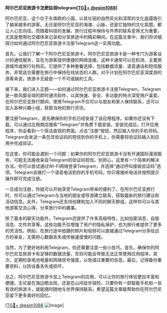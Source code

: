 **阿尔巴尼亚旅游卡怎麽註冊telegram[[TG💪+ @esim1088](https://t.me/s/esim1088)]**

阿尔巴尼亚，这个位于东南欧的小国，以其壮丽的自然风光和深厚的文化底蕴吸引了越来越多的游客。无论是阿尔巴尼亚的海滩、山脉，还是它独特的文化氛围，都让人心生向往。而随着科技的发展，旅行过程中保持与外界的联系变得尤为重要，尤其是使用社交媒体来记录和分享旅途中的精彩瞬间。在这篇文章中，我们将详细探讨如何通过阿尔巴尼亚旅游卡注册Telegram这一实用功能。

首先，让我们了解一下阿尔巴尼亚旅游卡。阿尔巴尼亚旅游卡是一种专门为游客设计的通信服务，旨在为游客提供便捷的网络连接。这种卡通常可以在机场、主要旅游城市或旅行社购买。它提供了多种套餐选择，包括数据流量、语音通话和短信服务，非常适合需要在旅行中保持在线状态的人群。对于计划在阿尔巴尼亚深度游的游客来说，旅游卡无疑是一个不可或缺的工具。

接下来，我们进入正题——如何通过阿尔巴尼亚旅游卡注册Telegram。Telegram是一款风靡全球的即时通讯软件，以其快速、安全、多功能的特点深受用户喜爱。在阿尔巴尼亚旅行期间，使用Telegram不仅可以与朋友和家人保持联系，还可以加入各种兴趣小组，获取当地的旅行资讯。

要注册Telegram，首先确保你的手机已经安装了该应用程序。如果你还没有下载，可以通过应用商店搜索“Telegram”并免费下载安装。安装完成后，打开应用程序，你会看到一个简洁直观的界面。点击“注册”按钮，然后输入你的手机号码。Telegram会发送一条包含验证码的短信到你的手机上，你需要将验证码输入到应用中完成验证。

在这里，你可能会遇到一个问题：如果你的阿尔巴尼亚旅游卡没有开通国际漫游服务，可能无法接收来自Telegram的验证码短信。别担心，这里有一个简单的解决办法。你可以尝试通过Wi-Fi网络登录Telegram，并选择“通过呼叫接收验证码”选项。Telegram会拨打一个语音电话到你的手机号码，你只需接听电话并按照提示操作即可完成注册。

一旦成功注册，你就可以开始享受Telegram带来的便利了。在阿尔巴尼亚旅行时，你可以通过Telegram与当地的朋友或导游建立联系，获取最新的旅行建议和活动信息。此外，Telegram还支持创建和加入不同的聊天群组，这样你可以与其他游客交流心得，分享旅行中的趣事。

除了基本的聊天功能外，Telegram还提供了许多高级特性，比如加密消息、自毁消息、文件共享等。这些功能不仅增强了用户的隐私保护，也为旅行者提供了更多的灵活性。例如，在旅行途中拍摄的照片和视频可以直接通过Telegram分享给远方的亲友，无需担心数据丢失或传输速度慢的问题。

当然，为了更好地利用Telegram，你还需要注意一些小技巧。首先，确保你的阿尔巴尼亚旅游卡有足够的数据流量，否则可能会导致无法正常使用应用程序。其次，定期检查电池电量和网络信号强度，以免错过重要的信息。最后，记得备份重要资料，以防设备丢失或损坏。

总之，阿尔巴尼亚旅游卡加上Telegram的应用，可以让你的旅行体验更加丰富和便捷。无论是在海边晒太阳，还是在山间徒步探险，只要你有一部智能手机和一张有效的旅游卡，就能随时随地与世界保持联系。希望这篇文章能帮助你在阿尔巴尼亚留下更多美好的回忆。

[[TG💪+ @esim1088](https://t.me/s/esim1088) ![Image](https://i.postimg.cc/4NQfJmqS/Snipaste-2025-05-13-00-14-12.png)]